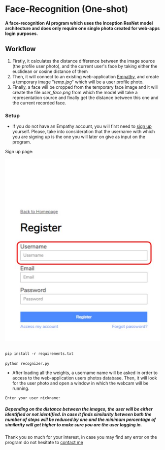 # Face-Recognition (One-shot)

#### A face-recognition AI program which uses the Inception ResNet model architecture and does only require one single photo created for web-apps login purposes.

## Workflow

1. Firstly, it calculates the distance difference between the image source (the profile user photo), and the current user's face by taking either the euclidean or cosine distance of them
2. Then, it will connect to an existing web-application [Empathy](https://www.empathy.oracliom.com/landing), and create a temporary image "_temp.jpg_" which will be a user profile photo.
3. Finally, a face will be cropped from the temporary face image and it will create the file _user_face.png_ from which the model will take a representation source and finally get the distance between this one and the current recorded face.


### Setup

* If you do not have an Empathy account, you will first need to [sign up](https://www.empathy.oracliom.com/access/register) yourself. Please, take into consideration that the username with which you are signing up is the one you will later on give as input on the program.

Sign up page:


![Go now](https://github.com/Nanodayo23/Richard-Face-Recognition/blob/master/images/Empathy-register.JPG "Empathy sign up page")



```properties

pip install -r requirements.txt

python recognizer.py

``` 

* After loading all the weights, a username name will be asked in order to access to the web-application users photos database. Then, it will look for the user photo and open a window in which the webcam will be running. 

```properties
Enter your user nickname: 
``` 

##### Depending on the distance between the images, the user will be either identified or not identified. In case it finds similarity between both the number of _steps_ will be reduced by one and the minimum percentage of similarity will get higher to make sure you are the user logging in.


Thank you so much for your interest, in case you may find any error on the program do not hesitate to [contact me](https://nanodayo23.github.io/contact.html)
